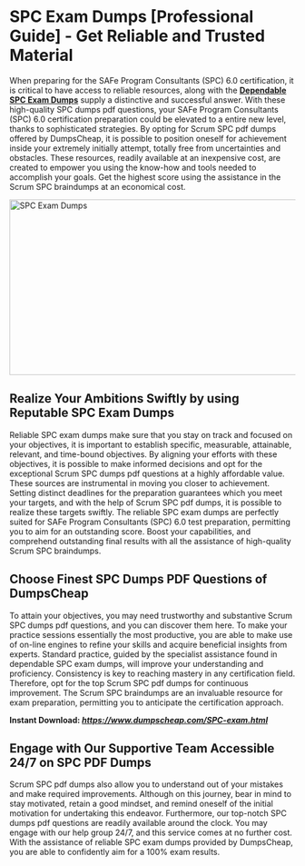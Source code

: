 <h1><strong>SPC Exam Dumps [Professional Guide] - Get Reliable and Trusted Material</strong></h1>
<p>When preparing for the SAFe Program Consultants (SPC) 6.0 certification, it is critical to have access to reliable resources, along with the <a href="https://www.dumpscheap.com/SPC-exam.html"><strong>Dependable SPC Exam Dumps</strong></a> supply a distinctive and successful answer. With these high-quality SPC dumps pdf questions, your SAFe Program Consultants (SPC) 6.0 certification preparation could be elevated to a entire new level, thanks to sophisticated strategies. By opting for Scrum SPC pdf dumps offered by DumpsCheap, it is possible to position oneself for achievement inside your extremely initially attempt, totally free from uncertainties and obstacles. These resources, readily available at an inexpensive cost, are created to empower you using the know-how and tools needed to accomplish your goals. Get the highest score using the assistance in the Scrum SPC braindumps at an economical cost.</p>
<p><img src="https://i.ibb.co/DDTTX3t/Muzammil-Dumps-Cheap-SPC.png" alt="SPC Exam Dumps" width="550" height="309" /></p>
<h2><strong>Realize Your Ambitions Swiftly by using Reputable SPC Exam Dumps</strong></h2>
<p>Reliable SPC exam dumps make sure that you stay on track and focused on your objectives, it is important to establish specific, measurable, attainable, relevant, and time-bound objectives. By aligning your efforts with these objectives, it is possible to make informed decisions and opt for the exceptional Scrum SPC dumps pdf questions at a highly affordable value. These sources are instrumental in moving you closer to achievement. Setting distinct deadlines for the preparation guarantees which you meet your targets, and with the help of Scrum SPC pdf dumps, it is possible to realize these targets swiftly. The reliable SPC exam dumps are perfectly suited for SAFe Program Consultants (SPC) 6.0 test preparation, permitting you to aim for an outstanding score. Boost your capabilities, and comprehend outstanding final results with all the assistance of high-quality Scrum SPC braindumps.</p>
<h2><strong>Choose Finest SPC Dumps PDF Questions of DumpsCheap</strong></h2>
<p>To attain your objectives, you may need trustworthy and substantive Scrum SPC dumps pdf questions, and you can discover them here. To make your practice sessions essentially the most productive, you are able to make use of on-line engines to refine your skills and acquire beneficial insights from experts. Standard practice, guided by the specialist assistance found in dependable SPC exam dumps, will improve your understanding and proficiency. Consistency is key to reaching mastery in any certification field. Therefore, opt for the top Scrum SPC pdf dumps for continuous improvement. The Scrum SPC braindumps are an invaluable resource for exam preparation, permitting you to anticipate the certification approach.</p>
<p><strong>Instant Download:&nbsp;<strong><a href="https://www.dumpscheap.com/SPC-exam.html"><em>https://www.dumpscheap.com/SPC-exam.html</em></a></strong></strong></p>
<h2><strong>Engage with Our Supportive Team Accessible 24/7 on SPC PDF Dumps</strong></h2>
<p>Scrum SPC pdf dumps also allow you to understand out of your mistakes and make required improvements. Although on this journey, bear in mind to stay motivated, retain a good mindset, and remind oneself of the initial motivation for undertaking this endeavor. Furthermore, our top-notch SPC dumps pdf questions are readily available around the clock. You may engage with our help group 24/7, and this service comes at no further cost. With the assistance of reliable SPC exam dumps provided by DumpsCheap, you are able to confidently aim for a 100% exam results.</p>
